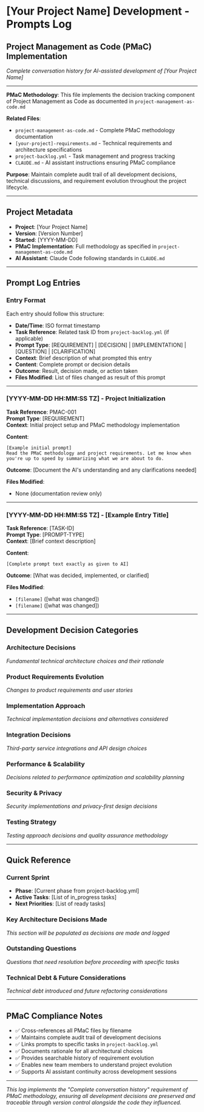 # [Your Project Name] Development - Prompts Log

## Project Management as Code (PMaC) Implementation

_Complete conversation history for AI-assisted development of [Your Project Name]_

---

**PMaC Methodology**: This file implements the decision tracking component of Project Management as Code as documented in `project-management-as-code.md`

**Related Files**:

- `project-management-as-code.md` - Complete PMaC methodology documentation
- `[your-project]-requirements.md` - Technical requirements and architecture specifications
- `project-backlog.yml` - Task management and progress tracking
- `CLAUDE.md` - AI assistant instructions ensuring PMaC compliance

**Purpose**: Maintain complete audit trail of all development decisions, technical discussions, and requirement evolution throughout the project lifecycle.

---

## Project Metadata

- **Project**: [Your Project Name]
- **Version**: [Version Number]
- **Started**: [YYYY-MM-DD]
- **PMaC Implementation**: Full methodology as specified in `project-management-as-code.md`
- **AI Assistant**: Claude Code following standards in `CLAUDE.md`

---

## Prompt Log Entries

### Entry Format

Each entry should follow this structure:

- **Date/Time**: ISO format timestamp
- **Task Reference**: Related task ID from `project-backlog.yml` (if applicable)
- **Prompt Type**: [REQUIREMENT] | [DECISION] | [IMPLEMENTATION] | [QUESTION] | [CLARIFICATION]
- **Context**: Brief description of what prompted this entry
- **Content**: Complete prompt or decision details
- **Outcome**: Result, decision made, or action taken
- **Files Modified**: List of files changed as result of this prompt

---

### [YYYY-MM-DD HH:MM:SS TZ] - Project Initialization

**Task Reference**: PMAC-001  
**Prompt Type**: [REQUIREMENT]  
**Context**: Initial project setup and PMaC methodology implementation

**Content**:

```
[Example initial prompt]
Read the PMaC methodology and project requirements. Let me know when you're up to speed by summarizing what we are about to do.
```

**Outcome**: [Document the AI's understanding and any clarifications needed]

**Files Modified**:

- None (documentation review only)

---

### [YYYY-MM-DD HH:MM:SS TZ] - [Example Entry Title]

**Task Reference**: [TASK-ID]  
**Prompt Type**: [PROMPT-TYPE]  
**Context**: [Brief context description]

**Content**:

```
[Complete prompt text exactly as given to AI]
```

**Outcome**: [What was decided, implemented, or clarified]

**Files Modified**:

- `[filename]` ([what was changed])
- `[filename]` ([what was changed])

---

## Development Decision Categories

### Architecture Decisions

_Fundamental technical architecture choices and their rationale_

### Product Requirements Evolution

_Changes to product requirements and user stories_

### Implementation Approach

_Technical implementation decisions and alternatives considered_

### Integration Decisions

_Third-party service integrations and API design choices_

### Performance & Scalability

_Decisions related to performance optimization and scalability planning_

### Security & Privacy

_Security implementations and privacy-first design decisions_

### Testing Strategy

_Testing approach decisions and quality assurance methodology_

---

## Quick Reference

### Current Sprint

- **Phase**: [Current phase from project-backlog.yml]
- **Active Tasks**: [List of in_progress tasks]
- **Next Priorities**: [List of ready tasks]

### Key Architecture Decisions Made

_This section will be populated as decisions are made and logged_

### Outstanding Questions

_Questions that need resolution before proceeding with specific tasks_

### Technical Debt & Future Considerations

_Technical debt introduced and future refactoring considerations_

---

## PMaC Compliance Notes

- ✅ Cross-references all PMaC files by filename
- ✅ Maintains complete audit trail of development decisions
- ✅ Links prompts to specific tasks in `project-backlog.yml`
- ✅ Documents rationale for all architectural choices
- ✅ Provides searchable history of requirement evolution
- ✅ Enables new team members to understand project evolution
- ✅ Supports AI assistant continuity across development sessions

---

_This log implements the "Complete conversation history" requirement of PMaC methodology, ensuring all development decisions are preserved and traceable through version control alongside the code they influenced._

<!-- Template Usage Instructions:
1. Replace [bracketed placeholders] with your project-specific information
2. Update project metadata section with actual project details
3. Log every interaction with AI assistants using the entry format
4. Always include complete prompt text, not summaries
5. Document outcomes and decisions made as a result of each prompt
6. List all files modified as a result of each interaction
7. Use consistent task references that match project-backlog.yml
8. Categorize decisions in the appropriate sections for easy reference
9. Update Quick Reference section regularly as project progresses
10. Remove these template usage instructions when starting actual logging
11. Maintain chronological order of all entries
12. Include timezone in all timestamps for clarity
-->